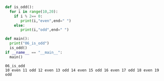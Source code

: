 ```python
def is_odd():
  for i in range(10,20):
    if i % 2== 0:
       print(i,"even",end=" ")
    else:
       print(i,"odd",end=" ")

def main():
  print("06_is_odd")
  is_odd()
if __name__ == "__main__":
  main()


```

    06_is_odd
    10 even 11 odd 12 even 13 odd 14 even 15 odd 16 even 17 odd 18 even 19 odd 
